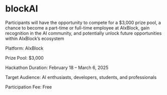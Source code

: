 # blockAI

Participants will have the opportunity to compete for a $3,000 prize pool, a chance to become a part-time or full-time employee at AIxBlock, gain recognition in the AI community, and potentially unlock future opportunities within AIxBlock’s ecosystem

Platform: AIxBlock 

Prize Pool: $3,000

Hackathon Duration: February 18 – March 6, 2025

Target Audience: AI enthusiasts, developers, students, and professionals

Participation Fee: Free
